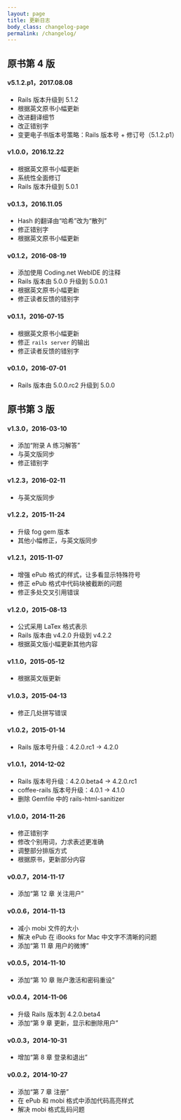 ```yaml
---
layout: page
title: 更新日志
body_class: changelog-page
permalink: /changelog/
---
```


## 原书第 4 版

#### v5.1.2.p1，2017.08.08

- Rails 版本升级到 5.1.2
- 根据英文原书小幅更新
- 改进翻译细节
- 改正错别字
- 变更电子书版本号策略：Rails 版本号 + 修订号（5.1.2.p1）

#### v1.0.0，2016.12.22

- 根据英文原书小幅更新
- 系统性全面修订
- Rails 版本升级到 5.0.1

#### v0.1.3，2016.11.05

- Hash 的翻译由“哈希”改为“散列”
- 修正错别字
- 根据英文原书小幅更新

#### v0.1.2，2016-08-19

- 添加使用 Coding.net WebIDE 的注释
- Rails 版本由 5.0.0 升级到 5.0.0.1
- 根据英文原书小幅更新
- 修正读者反馈的错别字

#### v0.1.1，2016-07-15

- 根据英文原书小幅更新
- 修正 `rails server` 的输出
- 修正读者反馈的错别字

#### v0.1.0，2016-07-01

- Rails 版本由 5.0.0.rc2 升级到 5.0.0

## 原书第 3 版

#### v1.3.0，2016-03-10

- 添加“附录 A 练习解答”
- 与英文版同步
- 修正错别字

#### v1.2.3，2016-02-11

- 与英文版同步

#### v1.2.2，2015-11-24

- 升级 fog gem 版本
- 其他小幅修正，与英文版同步

#### v1.2.1，2015-11-07

- 增强 ePub 格式的样式，让多看显示特殊符号
- 修正 ePub 格式中代码块被截断的问题
- 修正多处交叉引用错误

#### v1.2.0，2015-08-13

- 公式采用 LaTex 格式表示
- Rails 版本由 v4.2.0 升级到 v4.2.2
- 根据英文版小幅更新其他内容

#### v1.1.0，2015-05-12

- 根据英文版更新

#### v1.0.3，2015-04-13

- 修正几处拼写错误

#### v1.0.2，2015-01-14

- Rails 版本号升级：4.2.0.rc1 -> 4.2.0

#### v1.0.1，2014-12-02

- Rails 版本号升级：4.2.0.beta4 -> 4.2.0.rc1
- coffee-rails 版本号升级：4.0.1 -> 4.1.0
- 删除 Gemfile 中的 rails-html-sanitizer

#### v1.0.0，2014-11-26

- 修正错别字
- 修改个别用词，力求表述更准确
- 调整部分排版方式
- 根据原书，更新部分内容

#### v0.0.7，2014-11-17

- 添加“第 12 章 关注用户”

#### v0.0.6，2014-11-13

- 减小 mobi 文件的大小
- 解决 ePub 在 iBooks for Mac 中文字不清晰的问题
- 添加“第 11 章 用户的微博”

#### v0.0.5，2014-11-10 

- 添加“第 10 章 账户激活和密码重设”

#### v0.0.4，2014-11-06

- 升级 Rails 版本到 4.2.0.beta4
- 添加“第 9 章 更新，显示和删除用户”

#### v0.0.3，2014-10-31

- 增加“第 8 章 登录和退出”

#### v0.0.2，2014-10-27

- 添加“第 7 章 注册”
- 在 ePub 和 mobi 格式中添加代码高亮样式
- 解决 mobi 格式乱码问题
